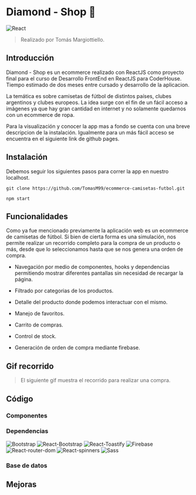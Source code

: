 # Diamond - Shop :gem:
![React](https://img.shields.io/badge/react-18.2.0-61dafb?style=for-the-badge&logo=react)
>Realizado por Tomás Margiottiello.

## Introducción
Diamond - Shop es un ecommerce realizado con ReactJS como proyecto final para el curso de Desarrollo FrontEnd en ReactJS para CoderHouse. Tiempo estimado de dos meses entre cursado y desarrollo de la aplicacion.

La temática es sobre camisetas de fútbol de distintos países, clubes argentinos y clubes europeos. La idea surge con el fin de un fácil acceso a imágenes ya que hay gran cantidad en internet y no solamente quedarnos con un ecommerce de ropa.

Para la visualización y conocer la app mas a fondo se cuenta con una breve descripcion de la instalación. Igualmente para un más fácil acceso se encuentra en el siguiente link de github pages.

<!-- Pagina a github pages -->

## Instalación
Debemos seguir los siguientes pasos para correr la app en nuestro localhost.

`git clone https://github.com/TomasM99/ecommerce-camisetas-futbol.git`

`npm start`

## Funcionalidades
Como ya fue mencionado previamente la aplicación web es un ecommerce de camisetas de fútbol. Si bien de cierta forma es una simulación, nos permite realizar un recorrido completo para la compra de un producto o más, desde que lo seleccionamos hasta que se nos genera una orden de compra.

- Navegación por medio de componentes, hooks y dependencias permitiendo mostrar diferentes pantallas sin necesidad de recargar la página.

- Filtrado por categorias de los productos.

- Detalle del producto donde podemos interactuar con el mismo.

- Manejo de favoritos.

- Carrito de compras.

- Control de stock.

- Generación de orden de compra mediante firebase.

## Gif recorrido
>El siguiente gif muestra el recorrido para realizar una compra.
<!-- Gif explicativo mostrando el recorrido de una compra -->
<!-- Link al drive en caso de que no pueda subirlo aca o tambien dejarlo aca -->

## Código
<!-- Explicacion de que se viene a continuacion -->

### Componentes
<!-- Que componentes hay y porque estan -->
<!-- Para que sirven -->

### Dependencias
<!-- Explicar para que estan las dependencias -->
<!-- Como se instalan las dependencias -->
![Bootstrap](https://img.shields.io/badge/bootstrap-v5.2.0-7952b3?style=flat-square&logo=bootstrap)
![React-Bootstrap](https://img.shields.io/badge/react--bootstrap-v2.5.0-7952b3?style=flat-square&logo=bootstrap)
![React-Toastify](https://img.shields.io/badge/react--toastify-v9.0.8-blue?style=flat-square&logo=react)
![Firebase](https://img.shields.io/badge/firebase-v9.9.2-ffca28?style=flat-square&logo=firebase)
![React-router-dom](https://img.shields.io/badge/react--router--dom-v6.3.0-ca4245?style=flat-square&logo=reactrouter)
![React-spinners](https://img.shields.io/badge/react--spinners-v0.13.4-brightgreen?style=flat-square&logo=react)
![Sass](https://img.shields.io/badge/sass-1.53.0-cc6699?style=flat-square&logo=sass)

### Base de datos
<!-- Hablar unicamente de la dependencia de Firebase -->

## Mejoras
<!-- Que se puede agregar al proyecto, funcionalidades extras, que tan facil/dificil podria llegar a ser -->
<!-- Que se puede mejorar de lo que ya tengo, codigo repetido, funcionalidades con bugs, abstracciones en componentes reutilizables -->